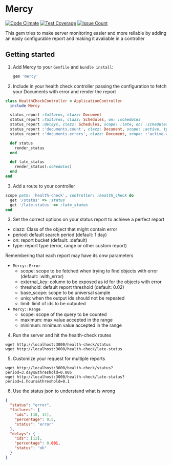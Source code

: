 Mercy
==========

[![Code Climate](https://codeclimate.com/github/darthjee/mercy/badges/gpa.svg)](https://codeclimate.com/github/darthjee/mercy)
[![Test Coverage](https://codeclimate.com/github/darthjee/mercy/badges/coverage.svg)](https://codeclimate.com/github/darthjee/mercy/coverage)
[![Issue Count](https://codeclimate.com/github/darthjee/mercy/badges/issue_count.svg)](https://codeclimate.com/github/darthjee/mercy)

This gem tries to make server monitoring easier and more reliable by adding an easly configurable
report and making it avaliable in a controller

Getting started
---------------
1. Add Mercy to your `Gemfile` and `bundle install`:

    ```ruby
    gem 'mercy'
    ```


2. Include in your health check controller passing the configuration to fetch your Documents
with error and render the report

  ```ruby
  class HealthCheckController < ApplicationController
    include Mercy

    status_report :failures, clazz: Document
    status_report :failures, clazz: Schedules, on: :schedules
    status_report :delays, clazz: Schedules, scope: :late, on: :schedules
    status_report :'documents.count', clazz: Document, scope: :active, type: Mercy::Range, minimum: 100
    status_report :'documents.errors', clazz: Document, scope: :'active.with_error', type: :range, maximum: 1000

    def status
      render_status
    end

    def late_status
      render_status(:schedules)
    end
  end
  ```

3. Add a route to your controller

  ```ruby
  scope path: 'health-check', controller: :health_check do
    get '/status' => :status
    get '/late-status' => :late_status
  end
  ```

3. Set the correct options on your status report to achieve a perfect report
 - clazz: Class of the object that might contain error
 - period: default search period (default: 1 day)
 - on: report bucket (default: :default)
 - type: report type (error, range or other custom report)
 
  Remembering that each report may have its onw parameters

 - ```Mercy::Error```
   - scope: scope to be fetched when trying to find objects with error (default: :with_error)
   - external_key: column to be exposed as id for the objects with error
   - threshold: default report threshold (default: 0.02)
   - base_scope: scope to be universal sample
   - uniq: when the output ids should not be repeated
   - limit: limit of ids to be outputed
 - ```Mercy::Range```
   - scope: scope of the query to be counted
   - maximum: max value accepted in the range
   - minimum: minimum value accepted in the range

4. Run the server and hit the health-check routes

 ```
 wget http://localhost:3000/health-check/status
 wget http://localhost:3000/health-check/late-status
 ```

5. Customize your request for multiple reports
 ```
 wget http://localhost:3000/health-check/status?period=3.days&threshold=0.005
 wget http://localhost:3000/health-check/late-status?period=1.hours&threshold=0.1
 ```

 6. Use the status json to understand what is wrong
 ```json
 {
   "status": "error",
   "failures": {
     "ids": [10, 14],
     "percentage": 0.5,
     "status": "error"
   },
   "delays": {
     "ids": [12],
     "percentage": 0.001,
     "status": "ok"
   }
 }
 ```
